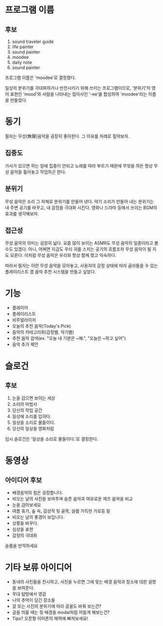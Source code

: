 # 프로그램 이름

## 후보

1. sound traveler guide
2. life painter
3. sound painter
4. moodee
5. daily note
6. sound painter

프로그램 이름은 'moodee'로 결정했다.

일상의 분위기를 극대화하거나 반전시키기 위해 쓰이는 프로그램이므로, '분위기'의 영어 표현인 'mood'와 사람을 나타내는 접미사인 '-ee'를 합성하여 'moodee'라는 이름을 만들었다.

# 동기

필자는 무성(無聲)음악을 굉장히 좋아한다. 그 이유를 차례로 짚어보자.

## 집중도

가사가 있으면 하는 일에 집중이 안되고 노래를 따라 부르기 때문에 무엇을 하든 항상 무성 음악을 틀어놓고 작업하곤 한다.

## 분위기

무성 음악은 소리 그 자체로 분위기를 만들어 낸다. 악기 소리가 만들어 내는 분위기는 내 주변 공기를 바꾸고, 내 감정을 극대화 시킨다. 영화나 드라마 등에서 쓰이는 BGM의 효과를 생각해보자.

## 접근성

무성 음악의 의미는 굉장히 넓다. 요즘 많이 보이는 ASMR도 무성 음악의 일종이라고 볼 수도 있겠다. 아니, 어쩌면 지금도 우리 귀를 스치는 공기의 흐름조차 무성 음악이 될 지도 모른다. 이처럼 무성 음악은 우리와 항상 함께 했고 익숙하다.

따라서 필자는 이런 무성 음악을 모아놓고, 사용자의 감정 상태에 따라 골라들을 수 있는 플레이리스트 겸 음악 추천 시스템을 만들고 싶었다.

# 기능

- 플레이어
- 플레이리스트
- 비주얼라이저
- 오늘의 추천 음악(Today's Pick)
- 음악의 카테고리화(감정별, 악기별)
- 추천 음악 검색(ex. "오늘 내 기분은 ~해.", "오늘은 ~하고 싶어")
- 음악 추가 제안

# 슬로건

## 후보

1. 눈을 감으면 보이는 세상
2. 소리의 마법사
3. 당신의 작업 공간
4. 일상에 소리를 입히다.
5. 일상을 소리로 물들이다.
6. 당신의 일상을 영화처럼

임시 슬로건은 '일상을 소리로 물들이다.'로 결정한다.

# 동영상

## 아이디어 후보

- 배경음악의 힘은 굉장합니다.
- 비오는 날의 사진을 보여주며 슬픈 음악과 여유로운 재즈 음악을 비교
- 눈을 감아보세요
- 여름 휴가, 숲 속, 감성적 뒷 골목, 설렘 가득한 가로등 밑
- 비오는 날의 풍경이 보입니다.
- 상황을 바꾸다.
- 심상을 표현
- 감정의 극대화

슬픔을 만끽하세요

# 기타 보류 아이디어

- 동네의 사진들을 전시하고, 사진을 누르면 그에 맞는 배경 음악과 장소에 대한 설명을 보여준다.
- 무대 탐방에서 영감
- 나의 추억이 담긴 장소들
- 글 또는 사진의 분위기에 따라 글꼴도 바꿔 보는건?
- 글을 띄울 때는 뒷 배경을 modal처럼 어둡게 해보는건?
- Tips? 오픈형 이어폰의 매력에 빠져보세요!
